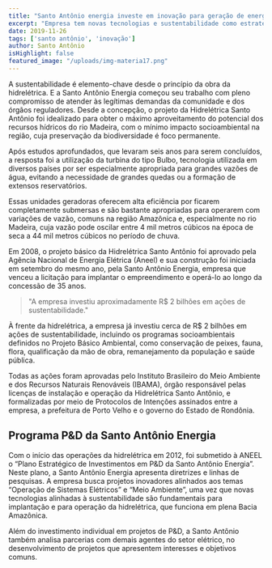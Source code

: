 ```yaml
---
title: "Santo Antônio energia investe em inovação para geração de energia limpa"
excerpt: "Empresa tem novas tecnologias e sustentabilidade como estratégias de desenvolvimento."
date: 2019-11-26
tags: ['santo antônio', 'inovação']
author: Santo Antônio
isHighlight: false
featured_image: "/uploads/img-materia17.png"
---
```


A sustentabilidade é elemento-chave desde o princípio da obra da hidrelétrica. E a Santo Antônio Energia começou seu trabalho com pleno compromisso de atender às legítimas demandas da comunidade e dos órgãos reguladores. Desde a concepção, o projeto da Hidrelétrica Santo Antônio foi idealizado para obter o máximo aproveitamento do potencial dos recursos hídricos do rio Madeira, com o mínimo impacto socioambiental na região, cuja preservação da biodiversidade é foco permanente.

Após estudos aprofundados, que levaram seis anos para serem concluídos, a resposta foi a utilização da turbina do tipo Bulbo, tecnologia utilizada em diversos países por ser especialmente apropriada para grandes vazões de água, evitando a necessidade de grandes quedas ou a formação de extensos reservatórios.

Essas unidades geradoras oferecem alta eficiência por ficarem completamente submersas e são bastante apropriadas para operarem com variações de vazão, comuns na região Amazônica e, especialmente no rio Madeira, cuja vazão pode oscilar entre 4 mil metros cúbicos na época de seca  a 44 mil metros cúbicos no período de chuva.

Em 2008, o projeto básico da Hidrelétrica Santo Antônio foi aprovado pela Agência Nacional de Energia Elétrica (Aneel) e sua construção foi iniciada em setembro do mesmo ano, pela Santo Antônio Energia, empresa que venceu a licitação para implantar o empreendimento e operá-lo ao longo da concessão de 35 anos.

> "A empresa investiu aproximadamente R$ 2 bilhões em ações de sustentabilidade."

À frente da hidrelétrica, a empresa já investiu cerca de R$ 2 bilhões em ações de sustentabilidade, incluindo os programas socioambientais definidos no Projeto Básico Ambiental, como conservação de peixes, fauna, flora, qualificação da mão de obra, remanejamento da população e saúde pública.

Todas as ações foram aprovadas pelo Instituto Brasileiro do Meio Ambiente e dos Recursos Naturais Renováveis (IBAMA), órgão responsável pelas licenças de instalação e operação da Hidrelétrica Santo Antônio, e formalizadas por meio de Protocolos de Intenções assinados entre a empresa, a prefeitura de Porto Velho e o governo do Estado de Rondônia.

## Programa P&D da Santo Antônio Energia 

Com o início das operações da hidrelétrica em 2012, foi submetido à ANEEL o “Plano Estratégico de Investimentos em P&D da Santo Antônio Energia”. Neste plano, a Santo Antônio Energia apresenta diretrizes e linhas de pesquisas. 
A empresa busca projetos inovadores alinhados aos temas “Operação de Sistemas Elétricos” e “Meio Ambiente”, uma vez que novas tecnologias alinhadas à sustentabilidade são fundamentais para implantação e para operação da hidrelétrica, que funciona em plena Bacia Amazônica.

Além do investimento individual em projetos de P&D, a Santo Antônio também analisa parcerias com demais agentes do setor elétrico, no desenvolvimento de projetos que apresentem interesses e objetivos comuns.



